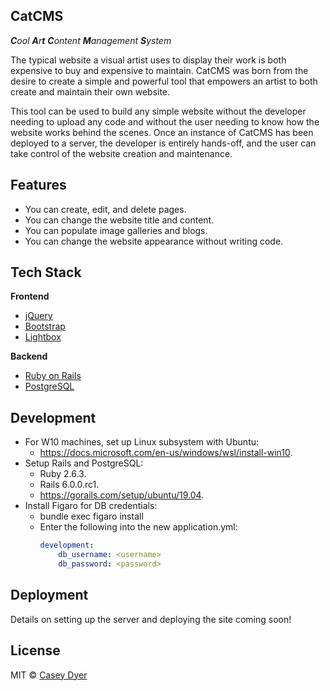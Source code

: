 ## CatCMS
_**C**ool **A**r**t** **C**ontent **M**anagement **S**ystem_

The typical website a visual artist uses to display their work is both expensive to buy and expensive to maintain. CatCMS was born from the desire to create a simple and powerful tool that empowers an artist to both create and maintain their own website. 

This tool can be used to build any simple website without the developer needing to upload any code and without the user needing to know how the website works behind the scenes. Once an instance of CatCMS has been deployed to a server, the developer is entirely hands-off, and the user can take control of the website creation and maintenance.

## Features

- You can create, edit, and delete pages.
- You can change the website title and content.
- You can populate image galleries and blogs.
- You can change the website appearance without writing code.

## Tech Stack

<b>Frontend</b>
- [jQuery](https://jquery.com/)
- [Bootstrap](https://getbootstrap.com/)
- [Lightbox](https://lokeshdhakar.com/projects/lightbox2/)

<b>Backend</b>
- [Ruby on Rails](https://rubyonrails.org/)
- [PostgreSQL](https://www.postgresql.org/)

## Development
- For W10 machines, set up Linux subsystem with Ubuntu: 
    - https://docs.microsoft.com/en-us/windows/wsl/install-win10.
- Setup Rails and PostgreSQL:
    - Ruby 2.6.3.
    - Rails 6.0.0.rc1.
    - https://gorails.com/setup/ubuntu/19.04.
- Install Figaro for DB credentials:
    - bundle exec figaro install
    - Enter the following into the new application.yml:
        ```yml
        development:
            db_username: <username>
            db_password: <password>
        ```

## Deployment

Details on setting up the server and deploying the site coming soon!

## License

MIT © [Casey Dyer](https://github.com/dyersituations)